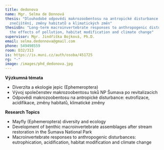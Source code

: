 ```yaml
---
title: dedonova
name: Mgr. Selma de Donnová
thesis: "Dlouhodobé odpovědi makrozoobentosu na antropické disturbance: vlivy
  znečištění, změny habitatů a klimatických změn"
thesisEn: "Long-term macroinvertebrate responses to anthropogenic disturbance:
  the effects of pollution, habitat modification and climate change"
supervisor: Mgr. Jindřiška Bojková, Ph.D.
email: selma.dedonnova@gmail.com
phone: 549498559
room: D32/313
is: https://is.muni.cz/auth/osoba/451725
rg: "-"
image: /images/phd_dedonova.jpg
---
```

<div class="cz">

**Výzkumná témata**

* Diverzita a ekologie jepic (Ephemeroptera)
* Vývoj společenstev makrozoobentosu toků NP Šumava po revitalizacích
* Odpovědi makrozoobentosu na antropické disturbance: eutrofizace, acidifikace, změny habitatů, klimatické změny

</div>

<div class="en">

**Research Topics**

* Mayfly (Ephemeroptera) diversity and ecology
* Development of benthic macroinvertebrate assemblages after stream restoration in the Šumava National Park
* Macroinvertebrate responses to anthropogenic disturbances: eutrophication, acidification, habitat modification and climate change





</div>